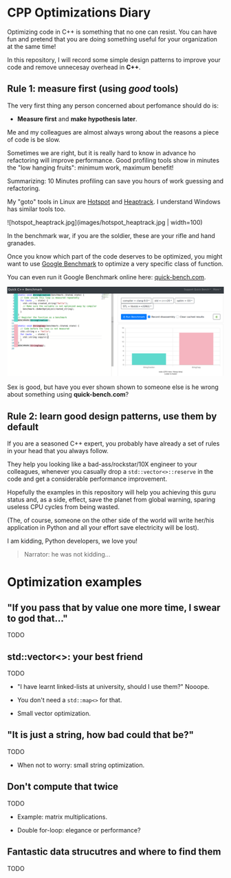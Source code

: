# CPP Optimizations Diary

Optimizing code in C++ is something that no one can resist. You can have fun
and pretend  that you are doing something useful for your organization at the same time!

In this repository, I will record some simple design patterns to improve your code 
and remove unnecesay overhead in **C++**.

## Rule 1: measure first (using _good_ tools)

The very first thing any person concerned about perfomance should do is:
 
- **Measure first** and **make hypothesis later**.

Me and my colleagues are almost always wrong about the reasons a piece of code is
be slow. 

Sometimes we are right, but it is really hard to know in advance ho refactoring will
improve performance. Good profiling tools show in minutes the "low hanging fruits": minimum work, maximum benefit!

Summarizing: 10 Minutes profiling can save you hours of work guessing and refactoring.

My "goto" tools in Linux are [Hotspot](https://github.com/KDAB/hotspot) and 
[Heaptrack](https://github.com/KDE/heaptrack). I understand Windows has similar
tools too.


![hotspot_heaptrack.jpg](images/hotspot_heaptrack.jpg | width=100)

In the benchmark war, if you are the soldier, these are your rifle and hand granades.

Once you know which part of the code deserves to be optimized, you might want to use
[Google Benchmark](https://github.com/google/benchmark) to optimize a very specific
class of function.

You can even run it Google Benchmark online here: [quick-bench.com](http://quick-bench.com/G7B2w0xPUWgOVvuzI7unES6cU4w).

![quick-bench](images/quick-bench.png)

Sex is good, but have you ever shown shown to someone else is he wrong about something
using **quick-bench.com**?

## Rule 2: learn good design patterns, use them by default

If you are a seasoned C++ expert, you probably have already a set of rules in your head
that you always follow.

They help you looking like a bad-ass/rockstar/10X engineer to your colleagues, 
whenever you casually drop a 
`std::vector<>::reserve` in the code and get a considerable performance improvement.

Hopefully the examples in this repository will help you achieving this guru status
and, as a side, effect, save the planet from global warning, sparing useless CPU
cycles from  being wasted.

(The, of course, someone on the other side of the world will write her/his 
application in Python and all your effort save electricity will be lost).

I am kidding, Python developers, we love you!

> Narrator: he was not kidding...

# Optimization examples

## "If you pass that by value one more time, I swear to god that..."

TODO

## std::vector<>: your best friend

TODO

- "I have learnt linked-lists at university, should I use them?" Nooope.

- You don't need a `std::map<>` for that.

- Small vector optimization.


## "It is just a string, how bad could that be?"

TODO

- When not to worry: small string optimization.


## Don't compute that twice

TODO

- Example: matrix multiplications.

- Double for-loop: elegance or performance?

## Fantastic data strucutres and where to find them

TODO

